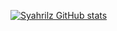 [![Syahrilz GitHub stats](https://github-readme-stats.vercel.app/api?username=syahrilz)](https://github.com/syahrilz/github-readme-stats)
